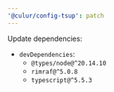 ```yaml
---
'@culur/config-tsup': patch
---
```


Update dependencies:

- `devDependencies`:
  - `@types/node@^20.14.10`
  - `rimraf@^5.0.8`
  - `typescript@^5.5.3`
